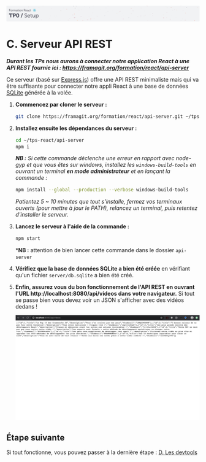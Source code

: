 <img src="images/readme/header-small.jpg" >

# C. Serveur API REST <!-- omit in toc -->

***Durant les TPs nous aurons à connecter notre application React à une API REST fournie ici : https://framagit.org/formation/react/api-server***

Ce serveur (basé sur [Express.js](http://expressjs.com/)) offre une API REST minimaliste mais qui va être suffisante pour connecter notre appli React à une base de données [SQLite](https://sqlite.org/index.html) générée à la volée.

1. **Commencez par cloner le serveur :**
	```bash
	git clone https://framagit.org/formation/react/api-server.git ~/tps-react/api-server
	```
2. **Installez ensuite les dépendances du serveur :**
	```bash
	cd ~/tps-react/api-server
	npm i
	```

	***NB :** Si cette commande déclenche une erreur en rapport avec node-gyp et que vous êtes sur windows, installez les `windows-build-tools` en ouvrant un terminal **en mode administrateur** et en lançant la commande :*
	```bash
	npm install --global --production --verbose windows-build-tools
	```
	*Patientez 5 ~ 10 minutes que tout s'installe, fermez vos terminaux ouverts (pour mettre à jour le PATH), relancez un terminal, puis retentez d'installer le serveur.*

3. **Lancez le serveur à l'aide de la commande :**
	```bash
	npm start
	```
	***NB :** attention de bien lancer cette commande dans le dossier `api-server`

4. **Vérifiez que la base de données SQLite a bien été créée** en vérifiant qu'un fichier `server/db.sqlite` a bien été créé.

5. **Enfin, assurez vous du bon fonctionnement de l'API REST en ouvrant l'URL http://localhost:8080/api/videos dans votre navigateur.** Si tout se passe bien vous devez voir un JSON s'afficher avec des vidéos dedans !

	<a href="images/screen/screen-01.png"><img src="images/readme/screen-01.png" ></a>

## Étape suivante <!-- omit in toc -->
Si tout fonctionne, vous pouvez passer à la dernière étape : [D. Les devtools](D-devtools.md)